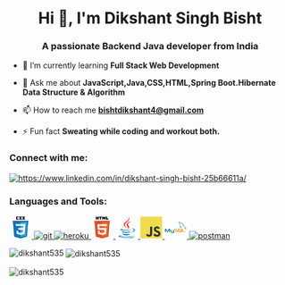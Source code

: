 <h1 align="center">Hi 👋, I'm Dikshant Singh Bisht</h1>
<h3 align="center">A passionate Backend Java developer from India</h3>

- 🌱 I’m currently learning **Full Stack Web Development**

- 💬 Ask me about **JavaScript,Java,CSS,HTML,Spring Boot.Hibernate Data Structure & Algorithm**

- 📫 How to reach me **bishtdikshant4@gmail.com**

- ⚡ Fun fact **Sweating while coding and workout both.**

<h3 align="left">Connect with me:</h3>
<p align="left">
<a href="https://linkedin.com/in/https://www.linkedin.com/in/dikshant-singh-bisht-25b66611a/" target="blank"><img align="center" src="https://raw.githubusercontent.com/rahuldkjain/github-profile-readme-generator/master/src/images/icons/Social/linked-in-alt.svg" alt="https://www.linkedin.com/in/dikshant-singh-bisht-25b66611a/" height="30" width="40" /></a>
</p>

<h3 align="left">Languages and Tools:</h3>
<p align="left"> <a href="https://www.w3schools.com/css/" target="_blank" rel="noreferrer"> <img src="https://raw.githubusercontent.com/devicons/devicon/master/icons/css3/css3-original-wordmark.svg" alt="css3" width="40" height="40"/> </a> <a href="https://git-scm.com/" target="_blank" rel="noreferrer"> <img src="https://www.vectorlogo.zone/logos/git-scm/git-scm-icon.svg" alt="git" width="40" height="40"/> </a> <a href="https://heroku.com" target="_blank" rel="noreferrer"> <img src="https://www.vectorlogo.zone/logos/heroku/heroku-icon.svg" alt="heroku" width="40" height="40"/> </a> <a href="https://www.w3.org/html/" target="_blank" rel="noreferrer"> <img src="https://raw.githubusercontent.com/devicons/devicon/master/icons/html5/html5-original-wordmark.svg" alt="html5" width="40" height="40"/> </a> <a href="https://www.java.com" target="_blank" rel="noreferrer"> <img src="https://raw.githubusercontent.com/devicons/devicon/master/icons/java/java-original.svg" alt="java" width="40" height="40"/> </a> <a href="https://developer.mozilla.org/en-US/docs/Web/JavaScript" target="_blank" rel="noreferrer"> <img src="https://raw.githubusercontent.com/devicons/devicon/master/icons/javascript/javascript-original.svg" alt="javascript" width="40" height="40"/> </a> <a href="https://www.mysql.com/" target="_blank" rel="noreferrer"> <img src="https://raw.githubusercontent.com/devicons/devicon/master/icons/mysql/mysql-original-wordmark.svg" alt="mysql" width="40" height="40"/> </a> <a href="https://postman.com" target="_blank" rel="noreferrer"> <img src="https://www.vectorlogo.zone/logos/getpostman/getpostman-icon.svg" alt="postman" width="40" height="40"/> </a> </p>

<p><img align="left" src="https://github-readme-stats.vercel.app/api/top-langs?username=dikshant535&show_icons=true&locale=en&layout=compact" alt="dikshant535" /></p>

<p>&nbsp;<img align="center" src="https://github-readme-stats.vercel.app/api?username=dikshant535&show_icons=true&locale=en" alt="dikshant535" /></p>

<p><img align="center" src="https://github-readme-streak-stats.herokuapp.com/?user=dikshant535&" alt="dikshant535" /></p>

